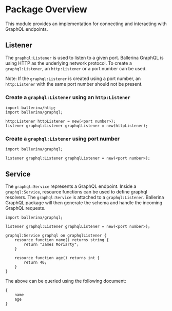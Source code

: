 # Package Overview

This module provides an implementation for connecting and interacting with GraphQL endpoints.

 
## Listener

The `graphql:Listener` is used to listen to a given port. Ballerina GraphQL is using HTTP as the underlying network protocol. To create a `graphql:Listener`, an `http:Listener` or a port number can be used.
 
 Note: If the `graphql:Listener` is created using a port number, an `http:Listener` with the same port number should not be present.
 
### Create a `graphql:Listener` using an `http:Listener` 
```ballerina
import ballerina/http;
import ballerina/graphql;

http:Listener httpListener = new(<port number>);
listener graphql:Listener graphqlListener = new(httpListener);
``` 

### Create a `graphql:Listener` using port number
```ballerina
import ballerina/graphql;

listener graphql:Listener graphqlListener = new(<port number>);
``` 
 
## Service

The `graphql:Service` represents a GraphQL endpoint. Inside a `graphql:Service`, resource functions can be used to define graphql resolvers. The `graphql:Service` is attached to a `graphql:Listener`. Ballerina GraphQL package will then generate the schema and handle the incoming GraphQL requests. 

```ballerina
import ballerina/graphql;

listener graphql:Listener graphqlListener = new(<port number>);

graphql:Service graphql on graphqlListener {
    resource function name() returns string {
        return "James Moriarty";
    }

    resource function age() returns int {
        return 40;
    }
}
```

The above can be queried using the following document:

```
{
    name
    age
}
```
